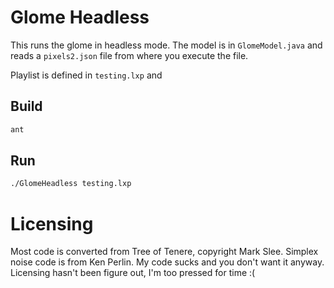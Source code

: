 # Glome Headless

This runs the glome in headless mode.  The model is in `GlomeModel.java` and reads a `pixels2.json` file from where you execute the file.

Playlist is defined in `testing.lxp` and 

## Build
```sh
ant
```

## Run
```sh
./GlomeHeadless testing.lxp
```

# Licensing
Most code is converted from Tree of Tenere, copyright Mark Slee.  Simplex noise code is from Ken Perlin.  My code sucks and you don't want it anyway. Licensing hasn't been figure out, I'm too pressed for time :(

